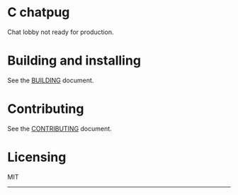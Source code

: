 # C chatpug

Chat lobby not ready for production.

# Building and installing

See the [BUILDING](BUILDING.md) document.

# Contributing

See the [CONTRIBUTING](CONTRIBUTING.md) document.

# Licensing

MIT

---